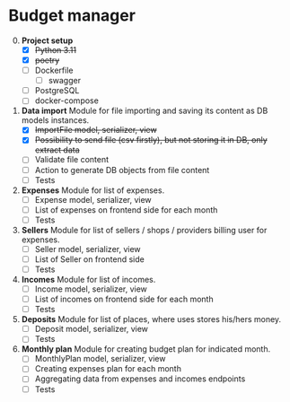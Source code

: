 # Budget manager

0. **Project setup**
	 - [x] ~~Python 3.11~~
 	 - [x] ~~poetry~~
	 - [ ] Dockerfile
     	- [ ] swagger
	 - [ ] PostgreSQL
     - [ ] docker-compose

1. **Data import** 
Module for file importing and saving its content as DB models instances.
 	 - [x] ~~ImportFile model, serializer, view~~
	 - [x] ~~Possibility to send file (csv firstly), but not storing it in DB, only extract data~~
	 - [ ] Validate file content
	 - [ ] Action to generate DB objects from file content
     - [ ] Tests

2. **Expenses**
Module for list of expenses.
	 - [ ] Expense model, serializer, view
	 - [ ] List of expenses on frontend side for each month
     - [ ] Tests

3. **Sellers**
Module for list of sellers / shops / providers billing user for expenses.
	 - [ ] Seller model, serializer, view
	 - [ ] List of Seller on frontend side
     - [ ] Tests

4. **Incomes**
Module for list of incomes.
	 - [ ] Income model, serializer, view
	 - [ ] List of incomes on frontend side for each month
     - [ ] Tests

5. **Deposits**
Module for list of places, where uses stores his/hers money.
	 - [ ] Deposit model, serializer, view
     - [ ] Tests

5. **Monthly plan** 
Module for creating budget plan for indicated month.
	 - [ ] MonthlyPlan model, serializer, view
	 - [ ] Creating expenses plan for each month
	 - [ ] Aggregating data from expenses and incomes endpoints
     - [ ] Tests
